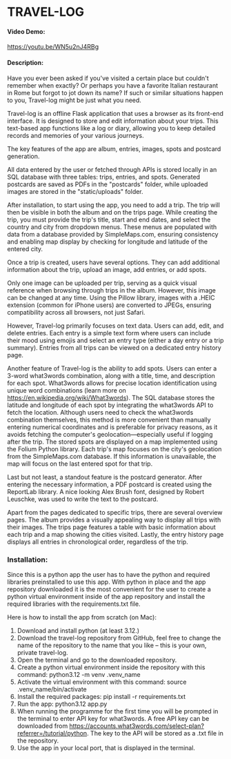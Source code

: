# TRAVEL-LOG
#### Video Demo:  

https://youtu.be/WN5u2nJ4RBg

#### Description:

Have you ever been asked if you've visited a certain place but couldn't remember when exactly? Or perhaps you have a favorite Italian restaurant in Rome but forgot to jot down its name? If such or similar situations happen to you, Travel-log might be just what you need.

Travel-log is an offline Flask application that uses a browser as its front-end interface. It is designed to store and edit information about your trips. This text-based app functions like a log or diary, allowing you to keep detailed records and memories of your various journeys.

The key features of the app are album, entries, images, spots and postcard generation.


All data entered by the user or fetched through APIs is stored locally in an SQL database with three tables: trips, entries, and spots. Generated postcards are saved as PDFs in the "postcards" folder, while uploaded images are stored in the "static/uploads" folder.

After installation, to start using the app, you need to add a trip. The trip will then be visible in both the album and on the trips page. While creating the trip, you must provide the trip's title, start and end dates, and select the country and city from dropdown menus. These menus are populated with data from a database provided by SimpleMaps.com, ensuring consistency and enabling map display by checking for longitude and latitude of the entered city.

Once a trip is created, users have several options. They can add additional information about the trip, upload an image, add entries, or add spots. 

Only one image can be uploaded per trip, serving as a quick visual reference when browsing through trips in the album. However, this image can be changed at any time. Using the Pillow library, images with a .HEIC extension (common for iPhone users) are converted to JPEGs, ensuring compatibility across all browsers, not just Safari.

However, Travel-log primarily focuses on text data. Users can add, edit, and delete entries. Each entry is a simple text form where users can include their mood using emojis and select an entry type (either a day entry or a trip summary). Entries from all trips can be viewed on a dedicated entry history page.

Another feature of Travel-log is the ability to add spots. Users can enter a 3-word what3words combination, along with a title, time, and description for each spot. What3words allows for precise location identification using unique word combinations (learn more on https://en.wikipedia.org/wiki/What3words). The SQL database stores the latitude and longitude of each spot by integrating the what3words API to fetch the location.
Although users need to check the what3words combination themselves, this method is more convenient than manually entering numerical coordinates and is preferable for privacy reasons, as it avoids fetching the computer's geolocation—especially useful if logging after the trip. The stored spots are displayed on a map implemented using the Folium Python library. Each trip's map focuses on the city's geolocation from the SimpleMaps.com database. If this information is unavailable, the map will focus on the last entered spot for that trip.

Last but not least, a standout feature is the postcard generator. After entering the necessary information, a PDF postcard is created using the ReportLab library. A nice looking Alex Brush font, designed by Robert Leuschke, was used to write the text to the postcard.

Apart from the pages dedicated to specific trips, there are several overview pages. The album provides a visually appealing way to display all trips with their images. The trips page features a table with basic information about each trip and a map showing the cities visited. Lastly, the entry history page displays all entries in chronological order, regardless of the trip.

### Installation:

Since this is a python app the user has to have the python and required libraries preinstalled to use this app. With python in place and the app repository downloaded it is the most convenient for the user to create a python virtual environment inside of the app repository and install the required libraries with the requirements.txt file.

Here is how to install the app from scratch (on Mac):
1.	Download and install python (at least 3.12.)
2.	Download the travel-log repository from GitHub, feel free to change the name of the repository to the name that you like – this is your own, private travel-log.
3.	Open the terminal and go to the downloaded repository.
4.	Create a python virtual environment inside the repository with this command: python3.12 -m venv .venv_name
5.	Activate the virtual environment with this command: source .venv_name/bin/activate
6.	Install the required packages: pip install -r requirements.txt
7.	Run the app: python3.12 app.py
8.	When running the programme for the first time you will be prompted in the terminal to enter API key for what3words. A free API key can be downloaded from https://accounts.what3words.com/select-plan?referrer=/tutorial/python. 
The key to the API will be stored as a .txt file in the repository.
9.	Use the app in your local port, that is displayed in the terminal.

